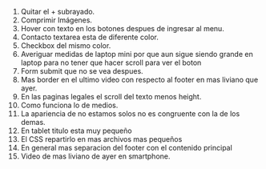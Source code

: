 1. Quitar el + subrayado.
2. Comprimir Imágenes.
3. Hover con texto en los botones despues de ingresar al menu.
4. Contacto textarea esta de diferente color.
5. Checkbox del mismo color.
6. Averiguar medidas de laptop mini por que aun sigue siendo grande en laptop  para no tener que hacer scroll para ver el boton
7. Form submit que no se vea despues.
8. Mas border en el ultimo video con respecto al footer en mas liviano que ayer.
9. En las paginas legales el scroll del texto menos height.
10. Como funciona lo de medios.
11. La apariencia de  no estamos solos no es congruente con la de los demas.
12. En tablet titulo esta muy pequeño
13. El CSS repartirlo en mas archivos mas pequeños
14. En general mas separacion del footer con el contenido principal
15. Video de mas liviano de ayer en smartphone.
